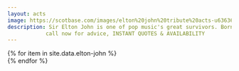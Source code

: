 ```yaml
---
layout: acts
image: https://scotbase.com/images/elton%20john%20tribute%20acts-u636368-fr.jpg?crc=3896714470
description: Sir Elton John is one of pop music's great survivors. Born 25 March, 1947, as Reginald Kenneth Dwight, he started to play the piano at the early age of four. At the age of 11, he won a scholarship to the Royal Academy of Music.He became the most successful pop artist of the 1970s, and he has survived many different pop fads including punk, the New Romantics and Britpop to remain one of Britain's most internationally acclaimed musicians.We are proud to present the most authentic elton john tribute acts.  these are popular shows who leave their audiences wanting more.  book early to avoid disappointment. <hr>
            call now for advice, INSTANT QUOTES & AVAILABILITY
---
```


<div class="row mt-4 mb-4">
  {% for item in site.data.elton-john %}
    <div class="col-md-4 mb-5">
      <div class="card border-0 shadow h-100">
        <a href="/acts/{{ item.title | slugify }}">
          <img class="card-img-top" src="{{ item.image_src }}" alt="" />
        </a>
      </div>
    </div>
  {% endfor %}
</div>